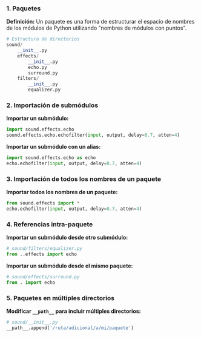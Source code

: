 ### 1. Paquetes

**Definición:** Un paquete es una forma de estructurar el espacio de nombres de los módulos de Python utilizando "nombres de módulos con puntos".

```python
# Estructura de directorios
sound/
    __init__.py
    effects/
        __init__.py
        echo.py
        surround.py
    filters/
        __init__.py
        equalizer.py
```

### 2. Importación de submódulos

**Importar un submódulo:**

```python
import sound.effects.echo
sound.effects.echo.echofilter(input, output, delay=0.7, atten=4)
```

**Importar un submódulo con un alias:**

```python
import sound.effects.echo as echo
echo.echofilter(input, output, delay=0.7, atten=4)
```

### 3. Importación de todos los nombres de un paquete

**Importar todos los nombres de un paquete:**

```python
from sound.effects import *
echo.echofilter(input, output, delay=0.7, atten=4)
```

### 4. Referencias intra-paquete

**Importar un submódulo desde otro submódulo:**

```python
# sound/filters/equalizer.py
from ..effects import echo
```

**Importar un submódulo desde el mismo paquete:**

```python
# sound/effects/surround.py
from . import echo
```

### 5. Paquetes en múltiples directorios

**Modificar `__path__` para incluir múltiples directorios:**

```python
# sound/__init__.py
__path__.append('/ruta/adicional/a/mi/paquete')
```
